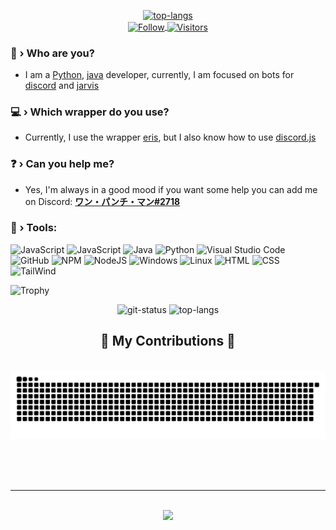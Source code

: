 <p align="center">
    <a href='https://discord.com/users/767783141838159882'><img src="https://discord.c99.nl/widget/theme-3/767783141838159882.png" alt="top-langs"></a>
    <br />
    <a href="https://github.com/AnjishnuSengupta">
        <img align="center" alt="Follow" src="https://img.shields.io/github/followers/AnjishnuSengupta?style=flat&amp;logo=github&amp;label=Followers&amp;color=2D76BF">
        <img align="center" alt="Visitors" src="https://komarev.com/ghpvc/?username=AnjishnuSengupta">
    </a>
</p>

### 🤔 › Who are you?
- I am a [Python](https://developer.mozilla.org/en-US/docs/Web/JavaScript), [java](https://www.java.com/pt-BR/) developer, currently, I am focused on bots for [discord](https://discord.com/) and [jarvis](https://github.com/AnjishnuSengupta/Jarvis)
### 💻 › Which wrapper do you use?
- Currently, I use the wrapper [eris](https://www.npmjs.com/package/eris), but I also know how to use [discord.js](https://www.npmjs.com/package/discord.js)
### ❓ › Can you help me?
- Yes, I'm always in a good mood if you want some help you can add me on Discord: [**ワン・パンチ・マン#2718**](https://discord.com/users/767783141838159882)
### 🔧 › Tools:

![JavaScript](https://img.shields.io/badge/javascript-%23323330.svg?style=for-the-badge&logo=javascript&logoColor=%23F7DF1E)
![JavaScript](https://img.shields.io/badge/typescript-%23323330.svg?style=for-the-badge&logo=typescript&logoColor=%23007acc)
![Java](https://img.shields.io/badge/java-purple.svg?style=for-the-badge&logo=java&logoColor=%23D0A384)
![Python](https://img.shields.io/badge/python-3670A0?style=for-the-badge&logo=python&logoColor=ffdd54)
![Visual Studio Code](https://img.shields.io/badge/Visual%20Studio%20Code-0078d7.svg?style=for-the-badge&logo=visual-studio-code&logoColor=white)
![GitHub](https://img.shields.io/badge/github-%23121011.svg?style=for-the-badge&logo=github&logoColor=white)
![NPM](https://img.shields.io/badge/NPM-%23000000.svg?style=for-the-badge&logo=npm&logoColor=white)
![NodeJS](https://img.shields.io/badge/node.js-6DA55F?style=for-the-badge&logo=node.js&logoColor=white)
![Windows](https://img.shields.io/badge/Windows-0078D6?style=for-the-badge&logo=windows&logoColor=white)
![Linux](https://img.shields.io/badge/Linux-FCC624?style=for-the-badge&logo=linux&logoColor=black)
![HTML](https://img.shields.io/badge/html-orange?style=for-the-badge&logo=html&logoColor=white)
![CSS](https://img.shields.io/badge/css-blue?style=for-the-badge&logo=css&logoColor=white)
![TailWind](https://img.shields.io/badge/tailwind-0078d7?style=for-the-badge&logo=tailwind&logoColor=white)

![Trophy](https://github-profile-trophy.vercel.app/?username=AnjishnuSengupta&theme=monokai)

<p align="center">
    <img height="180em" src="https://github-readme-stats.vercel.app/api?username=AnjishnuSengupta&show_icons=true&theme=dark&layout=compact" alt="git-status" class="center">
    <img height="180em" src="https://github-readme-stats.vercel.app/api/top-langs/?username=AnjishnuSengupta&theme=dark&layout=compact&langs_count=7" alt="top-langs" class="center">
    <br />
</p>

<div align="center">
  <h2>🐍 My Contributions 🐍</h2>
  <br>
  <img alt="snake eating my contributions" src="https://raw.githubusercontent.com/AnjishnuSengupta/AnjishnuSengupta/output/github-contribution-grid-snake.svg" />
  
  <br/><br/><br/>
</div>

<hr/>

<br/>

<div align="center">
<a href="https://www.buymeacoffee.com/OnePunchMan_2718"><img src="https://img.buymeacoffee.com/button-api/?text=Buy me a pizza&emoji=🍕&slug=OnePunchMan_2718&button_colour=FF5F5F&font_colour=ffffff&font_family=Comic&outline_colour=000000&coffee_colour=FFDD00" /></a>
</div>

<br/>
